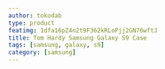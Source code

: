 ```yaml
---
author: tokodab
type: product
featimg: 1dfa16pZ4n2t9F362kRLoPjj2GN76wftJ
title: Tom Hardy Samsung Galaxy S9 Case
tags: [samsung, galaxy, s9]
category: [samsung]
---
```

